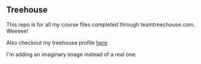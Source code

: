 ## Treehouse

This repo is for all my course files completed through teamtreechouse.com. Weeeee!

Also checkout my treehouse profile [here](www.google.com)

I'm adding an imaginary image instead of a real one. 

